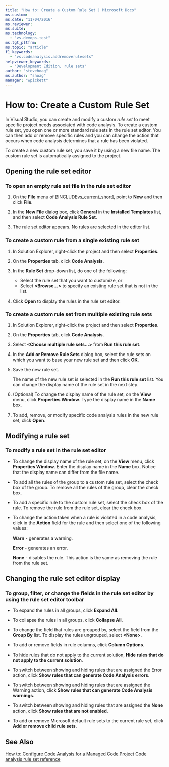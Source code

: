 ```yaml
---
title: "How to: Create a Custom Rule Set | Microsoft Docs"
ms.custom:
ms.date: "11/04/2016"
ms.reviewer:
ms.suite:
ms.technology: 
  - "vs-devops-test"
ms.tgt_pltfrm:
ms.topic: "article"
f1_keywords: 
  - "vs.codeanalysis.addremoverulesets"
helpviewer_keywords: 
  - "Development Edition, rule sets"
author: "stevehoag"
ms.author: "shoag"
manager: "wpickett"
---
```

# How to: Create a Custom Rule Set

In Visual Studio, you can create and modify a custom *rule set* to meet specific project needs associated with code analysis. To create a custom rule set, you open one or more standard rule sets in the rule set editor. You can then add or remove specific rules and you can change the action that occurs when code analysis determines that a rule has been violated.

To create a new custom rule set, you save it by using a new file name. The custom rule set is automatically assigned to the project.

## Opening the rule set editor

### To open an empty rule set file in the rule set editor

1. On the **File** menu of [!INCLUDE[vs_current_short](../code-quality/includes/vs_current_short_md.md)], point to **New** and then click **File**.

2. In the **New File** dialog box, click **General** in the **Installed Templates** list, and then select **Code Analysis Rule Set**.

3. The rule set editor appears. No rules are selected in the editor list.

### To create a custom rule from a single existing rule set

1. In Solution Explorer, right-click the project and then select **Properties**.

2. On the **Properties** tab, click **Code Analysis**.

3. In the **Rule Set** drop-down list, do one of the following:

    - Select the rule set that you want to customize, or
    - Select **\<Browse...>** to specify an existing rule set that is not in the list.

4. Click **Open** to display the rules in the rule set editor.

### To create a custom rule set from multiple existing rule sets

1. In Solution Explorer, right-click the project and then select **Properties**.

2. On the **Properties** tab, click **Code Analysis**.

3. Select **\<Choose multiple rule sets...>** from **Run this rule set**.

4. In the **Add or Remove Rule Sets** dialog box, select the rule sets on which you want to base your new rule set and then click **OK**.

5. Save the new rule set.

     The name of the new rule set is selected in the **Run this rule set** list. You can change the display name of the rule set in the next step.

6. (Optional) To change the display name of the rule set, on the **View** menu, click **Properties Window**. Type the display name in the **Name** box.

7. To add, remove, or modify specific code analysis rules in the new rule set, click **Open**.

## Modifying a rule set

### To modify a rule set in the rule set editor

- To change the display name of the rule set, on the **View** menu, click **Properties Window**. Enter the display name in the **Name** box. Notice that the display name can differ from the file name.

- To add all the rules of the group to a custom rule set, select the check box of the group. To remove all the rules of the group, clear the check box.

- To add a specific rule to the custom rule set, select the check box of the rule. To remove the rule from the rule set, clear the check box.

- To change the action taken when a rule is violated in a code analysis, click in the **Action** field for the rule and then select one of the following values:

     **Warn** - generates a warning.

     **Error** - generates an error.

     **None** - disables the rule. This action is the same as removing the rule from the rule set.

## Changing the rule set editor display

### To group, filter, or change the fields in the rule set editor by using the rule set editor toolbar

- To expand the rules in all groups, click **Expand All**.

- To collapse the rules in all groups, click **Collapse All**.

- To change the field that rules are grouped by, select the field from the **Group By** list. To display the rules ungrouped, select **\<None>**.

- To add or remove fields in rule columns, click **Column Options**.

- To hide rules that do not apply to the current solution, **Hide rules that do not apply to the current solution**.

- To switch between showing and hiding rules that are assigned the Error action, click **Show rules that can generate Code Analysis errors**.

- To switch between showing and hiding rules that are assigned the Warning action, click **Show rules that can generate Code Analysis warnings**.

- To switch between showing and hiding rules that are assigned the **None** action, click **Show rules that are not enabled**.

- To add or remove Microsoft default rule sets to the current rule set, click **Add or remove child rule sets**.

## See Also

[How to: Configure Code Analysis for a Managed Code Project](../code-quality/how-to-configure-code-analysis-for-a-managed-code-project.md)
[Code analysis rule set reference](../code-quality/code-analysis-rule-set-reference.md)